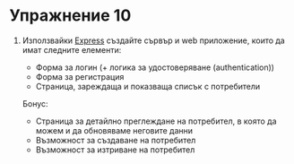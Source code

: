 # Упражнение 10

1. Използвайки [Express](https://expressjs.com/) създайте сървър и web приложение, които да имат следните елементи:
      - Форма за логин (+ логика за удостоверяване (authentication))
      - Форма за регистрация
      - Страница, зареждаща и показваща списък с потребители
      
      Бонус:
      - Страница за детайлно преглеждане на потребител, в която да можем и да обновяваме неговите данни
      - Възможност за създаване на потребител
      - Възможност за изтриване на потребител